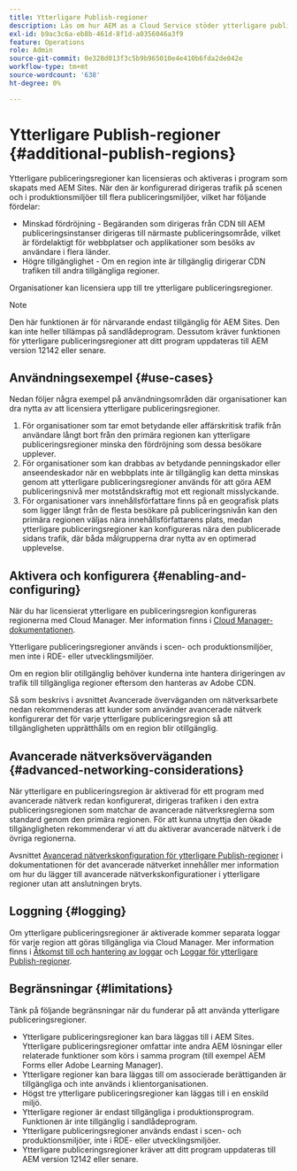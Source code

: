 ```yaml
---
title: Ytterligare Publish-regioner
description: Läs om hur AEM as a Cloud Service stöder ytterligare publiceringsregioner för ökad tillgänglighet och minskad latens.
exl-id: b9ac3c6a-eb8b-461d-8f1d-a0356046a3f9
feature: Operations
role: Admin
source-git-commit: 0e328d013f3c5b9b965010e4e410b6fda2de042e
workflow-type: tm+mt
source-wordcount: '638'
ht-degree: 0%

---
```


# Ytterligare Publish-regioner {#additional-publish-regions}

Ytterligare publiceringsregioner kan licensieras och aktiveras i program som skapats med AEM Sites. När den är konfigurerad dirigeras trafik på scenen och i produktionsmiljöer till flera publiceringsmiljöer, vilket har följande fördelar:

* Minskad fördröjning - Begäranden som dirigeras från CDN till AEM publiceringsinstanser dirigeras till närmaste publiceringsområde, vilket är fördelaktigt för webbplatser och applikationer som besöks av användare i flera länder.
* Högre tillgänglighet - Om en region inte är tillgänglig dirigerar CDN trafiken till andra tillgängliga regioner.

Organisationer kan licensiera upp till tre ytterligare publiceringsregioner.

>[!NOTE]
>
>Den här funktionen är för närvarande endast tillgänglig för AEM Sites. Den kan inte heller tillämpas på sandlådeprogram. Dessutom kräver funktionen för ytterligare publiceringsregioner att ditt program uppdateras till AEM version 12142 eller senare.

## Användningsexempel {#use-cases}

Nedan följer några exempel på användningsområden där organisationer kan dra nytta av att licensiera ytterligare publiceringsregioner.

1. För organisationer som tar emot betydande eller affärskritisk trafik från användare långt bort från den primära regionen kan ytterligare publiceringsregioner minska den fördröjning som dessa besökare upplever.
1. För organisationer som kan drabbas av betydande penningskador eller anseendeskador när en webbplats inte är tillgänglig kan detta minskas genom att ytterligare publiceringsregioner används för att göra AEM publiceringsnivå mer motståndskraftig mot ett regionalt misslyckande.
1. För organisationer vars innehållsförfattare finns på en geografisk plats som ligger långt från de flesta besökare på publiceringsnivån kan den primära regionen väljas nära innehållsförfattarens plats, medan ytterligare publiceringsregioner kan konfigureras nära den publicerade sidans trafik, där båda målgrupperna drar nytta av en optimerad upplevelse.

## Aktivera och konfigurera {#enabling-and-configuring}

När du har licensierat ytterligare en publiceringsregion konfigureras regionerna med Cloud Manager. Mer information finns i [Cloud Manager-dokumentationen](/help/implementing/cloud-manager/manage-environments.md#multiple-regions).

Ytterligare publiceringsregioner används i scen- och produktionsmiljöer, men inte i RDE- eller utvecklingsmiljöer.

Om en region blir otillgänglig behöver kunderna inte hantera dirigeringen av trafik till tillgängliga regioner eftersom den hanteras av Adobe CDN.

Så som beskrivs i avsnittet Avancerade överväganden om nätverksarbete nedan rekommenderas att kunder som använder avancerade nätverk konfigurerar det för varje ytterligare publiceringsregion så att tillgängligheten upprätthålls om en region blir otillgänglig.


## Avancerade nätverksöverväganden {#advanced-networking-considerations}

När ytterligare en publiceringsregion är aktiverad för ett program med avancerade nätverk redan konfigurerat, dirigeras trafiken i den extra publiceringsregionen som matchar de avancerade nätverksreglerna som standard genom den primära regionen. För att kunna utnyttja den ökade tillgängligheten rekommenderar vi att du aktiverar avancerade nätverk i de övriga regionerna.

Avsnittet [Avancerad nätverkskonfiguration för ytterligare Publish-regioner](/help/security/configuring-advanced-networking.md#advanced-networking-configuration-for-additional-publish-regions) i dokumentationen för det avancerade nätverket innehåller mer information om hur du lägger till avancerade nätverkskonfigurationer i ytterligare regioner utan att anslutningen bryts.

## Loggning {#logging}

Om ytterligare publiceringsregioner är aktiverade kommer separata loggar för varje region att göras tillgängliga via Cloud Manager. Mer information finns i [Åtkomst till och hantering av loggar](/help/implementing/cloud-manager/manage-logs.md) och [Loggar för ytterligare Publish-regioner](/help/implementing/developing/introduction/logging.md#logs-for-additional-publish-regions).

## Begränsningar {#limitations}

Tänk på följande begränsningar när du funderar på att använda ytterligare publiceringsregioner.

* Ytterligare publiceringsregioner kan bara läggas till i AEM Sites. Ytterligare publiceringsregioner omfattar inte andra AEM lösningar eller relaterade funktioner som körs i samma program (till exempel AEM Forms eller Adobe Learning Manager).
* Ytterligare regioner kan bara läggas till om associerade berättiganden är tillgängliga och inte används i klientorganisationen.
* Högst tre ytterligare publiceringsregioner kan läggas till i en enskild miljö.
* Ytterligare regioner är endast tillgängliga i produktionsprogram. Funktionen är inte tillgänglig i sandlådeprogram.
* Ytterligare publiceringsregioner används endast i scen- och produktionsmiljöer, inte i RDE- eller utvecklingsmiljöer.
* Ytterligare publiceringsregioner kräver att ditt program uppdateras till AEM version 12142 eller senare.
